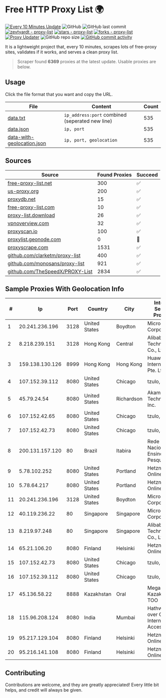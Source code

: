 
# Free HTTP Proxy List 🌍

[![Every 10 Minutes Update](https://github.com/mertguvencli/http-proxy-list/actions/workflows/main.yml/badge.svg?branch=main)](https://github.com/mertguvencli/http-proxy-list/actions/workflows/main.yml)
![GitHub](https://img.shields.io/github/license/mertguvencli/http-proxy-list)
![GitHub last commit](https://img.shields.io/github/last-commit/mertguvencli/http-proxy-list)
[![zevtyardt - proxy-list](https://img.shields.io/static/v1?label=zevtyardt&message=proxy-list&color=blue&logo=github)](https://github.com/zevtyardt/proxy-list "Go to GitHub repo")
[![stars - proxy-list](https://img.shields.io/github/stars/zevtyardt/proxy-list?style=social)](https://github.com/zevtyardt/proxy-list)
[![forks - proxy-list](https://img.shields.io/github/forks/zevtyardt/proxy-list?style=social)](https://github.com/zevtyardt/proxy-list)
[![Proxy Updater](https://github.com/zevtyardt/proxy-list/workflows/Proxy%20Updater/badge.svg)](https://github.com/zevtyardt/proxy-list/actions?query=workflow:"Proxy+Updater")
![GitHub repo size](https://img.shields.io/github/repo-size/zevtyardt/proxy-list)
[![GitHub commit activity](https://img.shields.io/github/commit-activity/m/zevtyardt/proxy-list?logo=commits)](https://github.com/zevtyardt/proxy-list/commits/main)

It is a lightweight project that, every 10 minutes, scrapes lots of free-proxy sites, validates if it works, and serves a clean proxy list.

> Scraper found **6369** proxies at the latest update. Usable proxies are below.

## Usage

Click the file format that you want and copy the URL.

|File|Content|Count|
|----|-------|-----|
|[data.txt](https://raw.githubusercontent.com/mertguvencli/http-proxy-list/main/proxy-list/data.txt)|`ip_address:port` combined (seperated new line)|535|
|[data.json](https://raw.githubusercontent.com/mertguvencli/http-proxy-list/main/proxy-list/data.json)|`ip, port`|535|
|[data-with-geolocation.json](https://raw.githubusercontent.com/mertguvencli/http-proxy-list/main/proxy-list/data-with-geolocation.json)|`ip, port, geolocation`|535|

## Sources

|Source|Found Proxies|Succeed|
|------|-------------|-------|
|[free-proxy-list.net](https://free-proxy-list.net)|300|✅|
|[us-proxy.org](https://www.us-proxy.org)|200|✅|
|[proxydb.net](http://proxydb.net)|15|✅|
|[free-proxy-list.com](https://free-proxy-list.com/?page=&port=&type%5B%5D=http&type%5B%5D=https&up_time=0&search=Search)|10|✅|
|[proxy-list.download](https://www.proxy-list.download/HTTP)|26|✅|
|[vpnoverview.com](https://vpnoverview.com/privacy/anonymous-browsing/free-proxy-servers)|32|✅|
|[proxyscan.io](https://www.proxyscan.io)|100|✅|
|[proxylist.geonode.com](https://proxylist.geonode.com/api/proxy-list?limit=300&page=1&sort_by=lastChecked&sort_type=desc&protocols=http,https)|0|🚫|
|[proxyscrape.com](https://api.proxyscrape.com/v2/?request=displayproxies&protocol=http&timeout=10000&country=all&ssl=all&anonymity=all)|1531|✅|
|[github.com/clarketm/proxy-list](https://raw.githubusercontent.com/clarketm/proxy-list/master/proxy-list-raw.txt)|400|✅|
|[github.com/monosans/proxy-list](https://raw.githubusercontent.com/monosans/proxy-list/main/proxies/http.txt)|921|✅|
|[github.com/TheSpeedX/PROXY-List](https://raw.githubusercontent.com/TheSpeedX/PROXY-List/master/http.txt)|2834|✅|


## Sample Proxies With Geolocation Info

|#|Ip|Port|Country|City|Internet Service Provider|
|-|--|----|-------|----|-------------------------|
|1|20.241.236.196|3128|United States|Boydton|Microsoft Corporation|
|2|8.218.239.151|3128|Hong Kong|Central|Alibaba (US) Technology Co., Ltd.|
|3|159.138.130.126|8999|Hong Kong|Hong Kong|Huawei International Pte. Ltd.|
|4|107.152.39.112|8080|United States|Chicago|tzulo, inc.|
|5|45.79.24.54|8080|United States|Richardson|Akamai Technologies, Inc.|
|6|107.152.42.65|8080|United States|Chicago|tzulo, inc.|
|7|107.152.42.73|8080|United States|Chicago|tzulo, inc.|
|8|200.131.157.120|80|Brazil|Itabira|Rede Nacional de Ensino e Pesquisa|
|9|5.78.102.252|8080|United States|Portland|Hetzner Online GmbH|
|10|5.78.64.217|8080|United States|Portland|Hetzner Online GmbH|
|11|20.241.236.196|3128|United States|Boydton|Microsoft Corporation|
|12|40.119.236.22|80|Singapore|Singapore|Microsoft Corporation|
|13|8.219.97.248|80|Singapore|Singapore|Alibaba (US) Technology Co., Ltd.|
|14|65.21.106.20|8080|Finland|Helsinki|Hetzner Online GmbH|
|15|107.152.42.73|8080|United States|Chicago|tzulo, inc.|
|16|107.152.39.112|8080|United States|Chicago|tzulo, inc.|
|17|45.136.58.22|8888|Kazakhstan|Oral|Megahost Kazakhstan TOO|
|18|115.96.208.124|8080|India|Mumbai|Hathway IP over Cable Internet Access|
|19|95.217.129.104|8080|Finland|Helsinki|Hetzner Online GmbH|
|20|95.216.141.108|8080|Finland|Helsinki|Hetzner Online GmbH|



## Contributing

Contributions are welcome, and they are greatly appreciated! Every
little bit helps, and credit will always be given.

